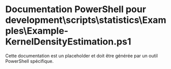 # Documentation PowerShell pour development\scripts\statistics\Examples\Example-KernelDensityEstimation.ps1

Cette documentation est un placeholder et doit être générée par un outil PowerShell spécifique.
